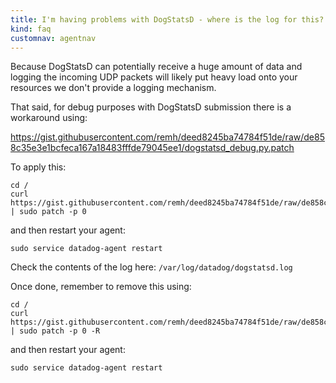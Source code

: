 ```yaml
---
title: I'm having problems with DogStatsD - where is the log for this?
kind: faq
customnav: agentnav
---
```


Because DogStatsD can potentially receive a huge amount of data and logging the incoming UDP packets will likely put heavy load onto your resources we don't provide a logging mechanism.

That said, for debug purposes with DogStatsD submission there is a workaround using:

https://gist.githubusercontent.com/remh/deed8245ba74784f51de/raw/de858c35e3e1bcfeca167a18483fffde79045ee1/dogstatsd_debug.py.patch

To apply this:
```
cd /
curl https://gist.githubusercontent.com/remh/deed8245ba74784f51de/raw/de858c35e3e1bcfeca167a18483fffde79045ee1/dogstatsd_debug.py.patch | sudo patch -p 0
```
and then restart your agent:
```
sudo service datadog-agent restart 
```

Check the contents of the log here: `/var/log/datadog/dogstatsd.log`

Once done, remember to remove this using:
```
cd /
curl https://gist.githubusercontent.com/remh/deed8245ba74784f51de/raw/de858c35e3e1bcfeca167a18483fffde79045ee1/dogstatsd_debug.py.patch | sudo patch -p 0 -R
```
and then restart your agent:
```
sudo service datadog-agent restart
```